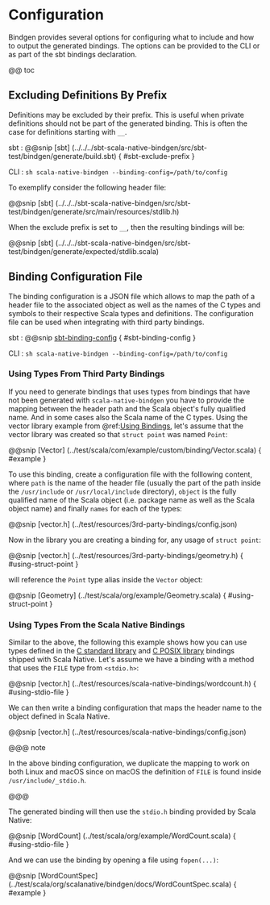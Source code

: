 # Configuration

Bindgen provides several options for configuring what to include and how
to output the generated bindings. The options can be provided to the CLI
or as part of the sbt bindings declaration.

@@ toc

## Excluding Definitions By Prefix

Definitions may be excluded by their prefix. This is useful when private definitions should not be part of the generated binding. This is often the case for definitions starting with `__`.

sbt
:   @@snip [sbt] (../../../sbt-scala-native-bindgen/src/sbt-test/bindgen/generate/build.sbt) { #sbt-exclude-prefix }

CLI
:   ```sh
    scala-native-bindgen --binding-config=/path/to/config
    ```

To exemplify consider the following header file:

@@snip [sbt] (../../../sbt-scala-native-bindgen/src/sbt-test/bindgen/generate/src/main/resources/stdlib.h)

When the exclude prefix is set to `__`, then the resulting bindings will be:

@@snip [sbt] (../../../sbt-scala-native-bindgen/src/sbt-test/bindgen/generate/expected/stdlib.scala)

## Binding Configuration File

The binding configuration is a JSON file which allows to map the path of
a header file to the associated object as well as the names of the C
types and symbols to their respective Scala types and definitions. The
configuration file can be used when integrating with third party
bindings.

sbt
:   @@snip [sbt-binding-config](../../../build.sbt) { #sbt-binding-config }

CLI
:   ```sh
    scala-native-bindgen --binding-config=/path/to/config
    ```

### Using Types From Third Party Bindings

If you need to generate bindings that uses types from bindings that have not been generated with `scala-native-bindgen` you have to provide the mapping between the header path and the Scala object's fully qualified name. And in some cases also the Scala name of the C types. Using the vector library example from @ref:[Using Bindings](using-bindings.md), let's assume that the vector library was created so that `struct point` was named `Point`:

@@snip [Vector] (../test/scala/com/example/custom/binding/Vector.scala) { #example }

To use this binding, create a configuration file with the folllowing content, where `path` is the name of the header file (usually the part of the path inside the `/usr/include` or `/usr/local/include` directory), `object` is the fully qualified name of the Scala object (i.e. package name as well as the Scala object name) and finally `names` for each of the types:

@@snip [vector.h] (../test/resources/3rd-party-bindings/config.json)

Now in the library you are creating a binding for, any usage of `struct point`:

@@snip [vector.h] (../test/resources/3rd-party-bindings/geometry.h) { #using-struct-point }

will reference the `Point` type alias inside the `Vector` object:

@@snip [Geometry] (../test/scala/org/example/Geometry.scala) { #using-struct-point }

### Using Types From the Scala Native Bindings

Similar to the above, the following this example shows how you can use
types defined in the [C standard library] and [C POSIX library] bindings
shipped with Scala Native. Let's assume we have a binding with a method that uses the `FILE` type
from `<stdio.h>`:

@@snip [vector.h] (../test/resources/scala-native-bindings/wordcount.h) { #using-stdio-file }

We can then write a binding configuration that maps the header name to the object defined in Scala Native.

@@snip [vector.h] (../test/resources/scala-native-bindings/config.json)

@@@ note

In the above binding configuration, we duplicate the mapping to work on both Linux and macOS since on macOS
the definition of `FILE` is found inside `/usr/include/_stdio.h`.

@@@

The generated binding will then use the `stdio.h` binding provided by Scala Native:

@@snip [WordCount] (../test/scala/org/example/WordCount.scala) { #using-stdio-file }

And we can use the binding by opening a file using `fopen(...)`:

@@snip [WordCountSpec] (../test/scala/org/scalanative/bindgen/docs/WordCountSpec.scala) { #example }

 [Scala Native memory management]: http://www.scala-native.org/en/latest/user/interop.html#memory-management
 [Scala Native memory layout types]: http://www.scala-native.org/en/latest/user/interop.html#memory-layout-types
 [C standard library]: http://www.scala-native.org/en/latest/lib/libc.html
 [C POSIX library]: http://www.scala-native.org/en/latest/lib/posixlib.html
